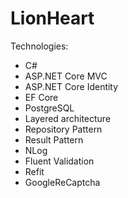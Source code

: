 # LionHeart

Technologies:
- C#
- ASP.NET Core MVC
- ASP.NET Core Identity
- EF Core
- PostgreSQL
- Layered architecture
- Repository Pattern
- Result Pattern
- NLog
- Fluent Validation
- Refit
- GoogleReCaptcha